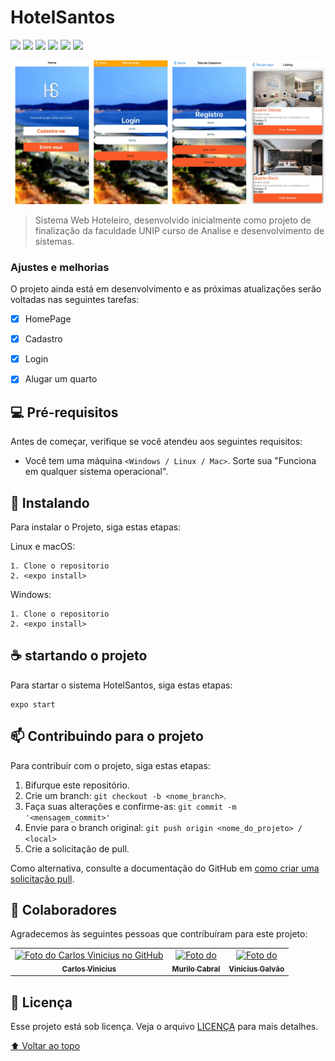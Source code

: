# HotelSantos

<!---Esses são exemplos. Veja https://shields.io para outras pessoas ou para personalizar este conjunto de escudos. Você pode querer incluir dependências, status do projeto e informações de licença aqui--->

<img src="https://img.shields.io/badge/JavaScript-F7DF1E?style=for-the-badge&logo=javascript&logoColor=black" /> <img src="https://img.shields.io/badge/Node.js-43853D?style=for-the-badge&logo=node.js&logoColor=white" />
<img src="https://img.shields.io/badge/TypeScript-007ACC?style=for-the-badge&logo=typescript&logoColor=white" />
<img src="https://img.shields.io/badge/React-20232A?style=for-the-badge&logo=react&logoColor=61DAFB" />
<img src="https://img.shields.io/badge/Heroku-430098?style=for-the-badge&logo=heroku&logoColor=white" />
<img src="https://img.shields.io/badge/Amazon_AWS-232F3E?style=for-the-badge&logo=amazon-aws&logoColor=white" />

<img src="READMEimg/img.jpg" alt="exemplo imagem">

> Sistema Web Hoteleiro, desenvolvido inicialmente como projeto de finalização da faculdade UNIP curso de Analise e desenvolvimento de sistemas.
### Ajustes e melhorias

O projeto ainda está em desenvolvimento e as próximas atualizações serão voltadas nas seguintes tarefas:

- [x] HomePage 
- [x] Cadastro
- [x] Login
- [x] Alugar um quarto




## 💻 Pré-requisitos

Antes de começar, verifique se você atendeu aos seguintes requisitos:
<!---Estes são apenas requisitos de exemplo. Adicionar, duplicar ou remover conforme necessário--->
* Você tem uma máquina `<Windows / Linux / Mac>`. Sorte sua "Funciona em qualquer sistema operacional".

## 🚀 Instalando

Para instalar o Projeto, siga estas etapas:

Linux e macOS:
```
1. Clone o repositorio
2. <expo install>
```

Windows:
```
1. Clone o repositorio
2. <expo install>
```

## ☕ startando o projeto

Para startar o sistema HotelSantos, siga estas etapas:

```
expo start
```
## 📫 Contribuindo para o projeto
<!---Se o seu README for longo ou se você tiver algum processo ou etapas específicas que deseja que os contribuidores sigam, considere a criação de um arquivo CONTRIBUTING.md separado--->
Para contribuir com o projeto, siga estas etapas:

1. Bifurque este repositório.
2. Crie um branch: `git checkout -b <nome_branch>`.
3. Faça suas alterações e confirme-as: `git commit -m '<mensagem_commit>'`
4. Envie para o branch original: `git push origin <nome_do_projeto> / <local>`
5. Crie a solicitação de pull.

Como alternativa, consulte a documentação do GitHub em [como criar uma solicitação pull](https://help.github.com/en/github/collaborating-with-issues-and-pull-requests/creating-a-pull-request).

## 🤝 Colaboradores

Agradecemos às seguintes pessoas que contribuíram para este projeto:

<table>
  <tr>
    <td align="center">
      <a href="#">
        <img src="https://avatars.githubusercontent.com/u/69722024?v=4" width="100px;" alt="Foto do Carlos Vinicius no GitHub"/><br>
        <sub>
          <b>Carlos Vinicius</b>
        </sub>
      </a>
    </td>
    <td align="center">
      <a href="#">
        <img src="https://avatars.githubusercontent.com/u/91293456?v=4" width="100px;" alt="Foto do "/><br>
        <sub>
          <b>Murilo Cabral</b>
        </sub>
      </a>
    </td>
    <td align="center">
      <a href="#">
        <img src="https://avatars.githubusercontent.com/u/66499233?v=4" width="100px;" alt="Foto do "/><br>
        <sub>
          <b>Vinicius Galvão</b>
        </sub>
      </a>
    </td>
  </tr>
</table>



## 📝 Licença

Esse projeto está sob licença. Veja o arquivo [LICENÇA](LICENSE.md) para mais detalhes.

[⬆ Voltar ao topo](#nome-do-projeto)<br>

